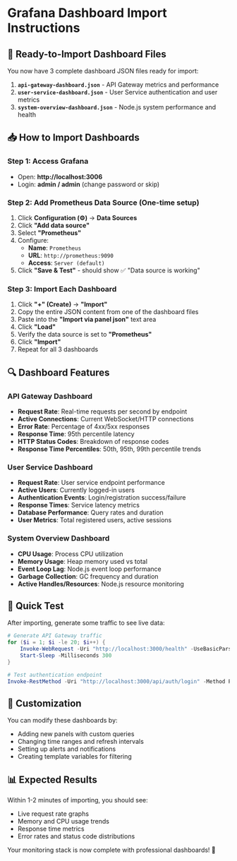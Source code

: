 # Grafana Dashboard Import Instructions

## 🎯 Ready-to-Import Dashboard Files

You now have 3 complete dashboard JSON files ready for import:

1. **`api-gateway-dashboard.json`** - API Gateway metrics and performance
2. **`user-service-dashboard.json`** - User Service authentication and user metrics  
3. **`system-overview-dashboard.json`** - Node.js system performance and health

## 📥 How to Import Dashboards

### Step 1: Access Grafana
- Open: **http://localhost:3006**
- Login: **admin / admin** (change password or skip)

### Step 2: Add Prometheus Data Source (One-time setup)
1. Click **Configuration (⚙️)** → **Data Sources**
2. Click **"Add data source"**
3. Select **"Prometheus"**
4. Configure:
   - **Name**: `Prometheus`
   - **URL**: `http://prometheus:9090`
   - **Access**: `Server (default)`
5. Click **"Save & Test"** - should show ✅ "Data source is working"

### Step 3: Import Each Dashboard
1. Click **"+" (Create)** → **"Import"**
2. Copy the entire JSON content from one of the dashboard files
3. Paste into the **"Import via panel json"** text area
4. Click **"Load"**
5. Verify the data source is set to **"Prometheus"**
6. Click **"Import"**
7. Repeat for all 3 dashboards

## 🔍 Dashboard Features

### API Gateway Dashboard
- **Request Rate**: Real-time requests per second by endpoint
- **Active Connections**: Current WebSocket/HTTP connections
- **Error Rate**: Percentage of 4xx/5xx responses
- **Response Time**: 95th percentile latency
- **HTTP Status Codes**: Breakdown of response codes
- **Response Time Percentiles**: 50th, 95th, 99th percentile trends

### User Service Dashboard  
- **Request Rate**: User service endpoint performance
- **Active Users**: Currently logged-in users
- **Authentication Events**: Login/registration success/failure
- **Response Times**: Service latency metrics
- **Database Performance**: Query rates and duration
- **User Metrics**: Total registered users, active sessions

### System Overview Dashboard
- **CPU Usage**: Process CPU utilization
- **Memory Usage**: Heap memory used vs total
- **Event Loop Lag**: Node.js event loop performance
- **Garbage Collection**: GC frequency and duration
- **Active Handles/Resources**: Node.js resource monitoring

## 🚀 Quick Test

After importing, generate some traffic to see live data:

```powershell
# Generate API Gateway traffic
for ($i = 1; $i -le 20; $i++) {
    Invoke-WebRequest -Uri "http://localhost:3000/health" -UseBasicParsing | Out-Null
    Start-Sleep -Milliseconds 300
}

# Test authentication endpoint
Invoke-RestMethod -Uri "http://localhost:3000/api/auth/login" -Method POST -Body '{"email":"test@example.com","password":"test"}' -ContentType "application/json"
```

## 🎨 Customization

You can modify these dashboards by:
- Adding new panels with custom queries
- Changing time ranges and refresh intervals  
- Setting up alerts and notifications
- Creating template variables for filtering

## 📊 Expected Results

Within 1-2 minutes of importing, you should see:
- Live request rate graphs
- Memory and CPU usage trends
- Response time metrics
- Error rates and status code distributions

Your monitoring stack is now complete with professional dashboards! 🎉
